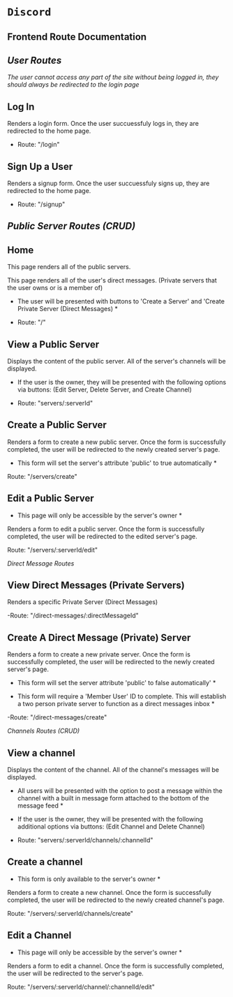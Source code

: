 # `Discord`

## Frontend Route Documentation

## *User Routes*

*The user cannot access any part of the site without being logged in, they should always be redirected to the login page*

## Log In

Renders a login form. Once the user succuessfuly logs in, they are redirected to the home page.

- Route: "/login"

## Sign Up a User

Renders a signup form. Once the user succuessfuly signs up, they are redirected to the home page.

- Route: "/signup"

## *Public Server Routes (CRUD)*

## Home

This page renders all of the public servers.

This page renders all of the user's direct messages. (Private servers that the user owns or is a member of)

* The user will be presented with buttons to 'Create a Server' and 'Create Private Server (Direct Messages) *

- Route: "/"

## View a Public Server

Displays the content of the public server. All of the server's channels will be displayed.

* If the user is the owner, they will be presented with the following options via buttons: (Edit Server, Delete Server, and Create Channel)

- Route: "servers/:serverId"

## Create a Public Server

Renders a form to create a new public server. Once the form is successfully completed, the user will be redirected to the newly created server's page.

* This form will set the server's attribute 'public' to true automatically *

Route: "/servers/create"

## Edit a Public Server

* This page will only be accessible by the server's owner *

Renders a form to edit a public server. Once the form is successfully completed, the user will be redirected to the edited server's page.

Route: "/servers/:serverId/edit"

*Direct Message Routes*

## View Direct Messages (Private Servers)

Renders a specific Private Server (Direct Messages)

-Route: "/direct-messages/:directMessageId"

## Create A Direct Message (Private) Server

Renders a form to create a new private server. Once the form is successfully completed, the user will be redirected to the newly created server's page.

* This form will set the server attribute 'public' to false automatically' *

* This form will require a 'Member User' ID to complete. This will establish a two person private server to function as a direct messages inbox *

-Route: "/direct-messages/create"

*Channels Routes (CRUD)*

## View a channel

Displays the content of the channel. All of the channel's messages will be displayed.

* All users will be presented with the option to post a message within the channel with a built in message form attached to the bottom of the message feed *

* If the user is the owner, they will be presented with the following additional options via buttons: (Edit Channel and Delete Channel)

- Route: "servers/:serverId/channels/:channelId"

## Create a channel

* This form is only available to the server's owner *

Renders a form to create a new channel. Once the form is successfully completed, the user will be redirected to the newly created channel's page.

Route: "/servers/:serverId/channels/create"


## Edit a Channel

* This page will only be accessible by the server's owner *

Renders a form to edit a channel. Once the form is successfully completed, the user will be redirected to the server's page.

Route: "/servers/:serverId/channel/:channelId/edit"
